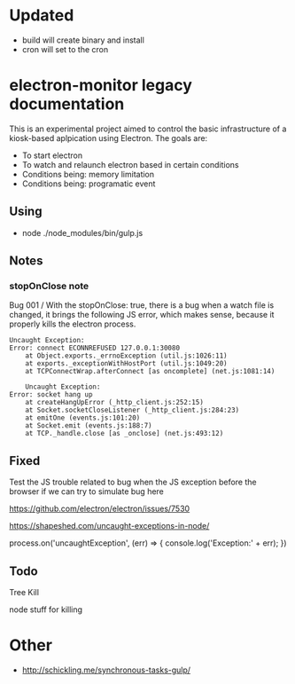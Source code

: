 # Updated

* build will create binary and install
* cron will set to the cron 

# electron-monitor legacy documentation

This is an experimental project aimed to control the basic infrastructure of a kiosk-based aplpication using Electron. The goals are: 

* To start electron
* To watch and relaunch electron based in certain conditions
* Conditions being: memory limitation
* Conditions being: programatic event

## Using

* node ./node_modules/bin/gulp.js

## Notes

### stopOnClose note

Bug 001 / With the stopOnClose: true, there is a bug when a watch file is changed, it brings the following JS error, which makes sense, because it properly kills the electron process.  
```
Uncaught Exception:
Error: connect ECONNREFUSED 127.0.0.1:30080
    at Object.exports._errnoException (util.js:1026:11)
    at exports._exceptionWithHostPort (util.js:1049:20)
    at TCPConnectWrap.afterConnect [as oncomplete] (net.js:1081:14)

    Uncaught Exception:
Error: socket hang up
    at createHangUpError (_http_client.js:252:15)
    at Socket.socketCloseListener (_http_client.js:284:23)
    at emitOne (events.js:101:20)
    at Socket.emit (events.js:188:7)
    at TCP._handle.close [as _onclose] (net.js:493:12)
```

## Fixed 

Test the JS trouble related to bug when the JS exception before the browser
if we can try to simulate bug here

https://github.com/electron/electron/issues/7530

https://shapeshed.com/uncaught-exceptions-in-node/

process.on('uncaughtException', (err) => {
  console.log('Exception:' + err);
})

## Todo 

Tree Kill

node stuff for killing

# Other

* http://schickling.me/synchronous-tasks-gulp/
